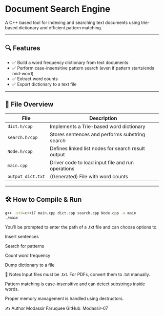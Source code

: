 # Document Search Engine

A C++ based tool for indexing and searching text documents using trie-based dictionary and efficient pattern matching.

---

## 🔍 Features

- ✅ Build a word frequency dictionary from text documents
- ✅ Perform case-insensitive pattern search (even if pattern starts/ends mid-word)
- ✅ Extract word counts
- ✅ Export dictionary to a text file

---

## 📁 File Overview

| File            | Description                                        |
|-----------------|----------------------------------------------------|
| `dict.h/cpp`    | Implements a Trie-based word dictionary            |
| `search.h/cpp`  | Stores sentences and performs substring search     |
| `Node.h/cpp`    | Defines linked list nodes for search result output |
| `main.cpp`      | Driver code to load input file and run operations  |
| `output_dict.txt` | (Generated) File with word counts                |

---

## 🛠️ How to Compile & Run

```bash
g++ -std=c++17 main.cpp dict.cpp search.cpp Node.cpp -o main
./main
```
You'll be prompted to enter the path of a .txt file and can choose options to:

Insert sentences

Search for patterns

Count word frequency

Dump dictionary to a file

📌 Notes
Input files must be .txt. For PDFs, convert them to .txt manually.

Pattern matching is case-insensitive and can detect substrings inside words.

Proper memory management is handled using destructors.

✍️ Author
Modassir Faruquee
GitHub: Modassir-07